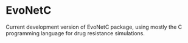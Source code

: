 # EvoNetC
Current development version of EvoNetC package, using mostly the C programming language for drug resistance simulations.
